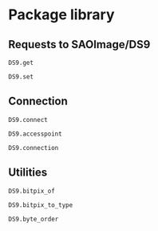 # Package library

## Requests to SAOImage/DS9

```@docs
DS9.get
```

```@docs
DS9.set
```

## Connection

```@docs
DS9.connect
```

```@docs
DS9.accesspoint
```

```@docs
DS9.connection
```


## Utilities

```@docs
DS9.bitpix_of
```

```@docs
DS9.bitpix_to_type
```

```@docs
DS9.byte_order
```
